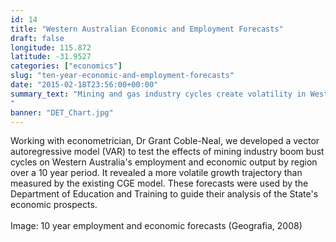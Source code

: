 ```yaml
---
id: 14
title: "Western Australian Economic and Employment Forecasts"
draft: false
longitude: 115.872
latitude: -31.9527
categories: ["economics"]
slug: "ten-year-economic-and-employment-forecasts"
date: "2015-02-18T23:56:00+00:00"
summary_text: "Mining and gas industry cycles create volatility in Western Australia's employment and economic output
"
banner: "DET_Chart.jpg"
---
```


<div>Working with econometrician, Dr Grant Coble-Neal, we developed a&nbsp;vector autoregressive model (VAR) to test the effects of mining industry boom bust cycles on Western Australia's employment and economic output by region over a 10 year period. It revealed a more volatile growth trajectory than measured by the existing CGE model. These forecasts were used by the Department of Education and Training to guide their analysis of the State's economic prospects.&nbsp;<br><br><span class="wysiwyg-color-silver">Image: 10 year employment and economic forecasts (Geografia, 2008)</span></div><div><br></div>
